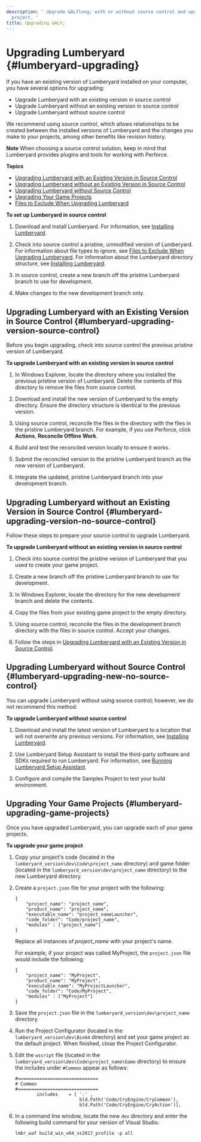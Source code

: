 ```yaml
---
description: ' Upgrade &ALYlong; with or without source control and upgrade your game
  project. '
title: Upgrading &ALY;
---
```

# Upgrading Lumberyard {#lumberyard-upgrading}

If you have an existing version of Lumberyard installed on your computer, you have several options for upgrading:
+ Upgrade Lumberyard with an existing version in source control
+ Upgrade Lumberyard without an existing version in source control
+ Upgrade Lumberyard without source control

We recommend using source control, which allows relationships to be created between the installed versions of Lumberyard and the changes you make to your projects, among other benefits like revision history\.

**Note**
When choosing a source control solution, keep in mind that Lumberyard provides plugins and tools for working with Perforce\.

**Topics**
+ [Upgrading Lumberyard with an Existing Version in Source Control](#lumberyard-upgrading-version-source-control)
+ [Upgrading Lumberyard without an Existing Version in Source Control](#lumberyard-upgrading-version-no-source-control)
+ [Upgrading Lumberyard without Source Control](#lumberyard-upgrading-new-no-source-control)
+ [Upgrading Your Game Projects](#lumberyard-upgrading-game-projects)
+ [Files to Exclude When Upgrading Lumberyard](/docs/userguide/lumberyard-upgrading-excluded-files.md)

**To set up Lumberyard in source control**

1. Download and install Lumberyard\. For information, see [Installing Lumberyard](/docs/userguide/setup/downloading-lumberyard.md)\.

1. Check into source control a pristine, unmodified version of Lumberyard\. For information about file types to ignore, see [Files to Exclude When Upgrading Lumberyard](/docs/userguide/lumberyard-upgrading-excluded-files.md)\. For information about the Lumberyard directory structure, see [Installing Lumberyard](/docs/userguide/setup/downloading-lumberyard.md)\.

1. In source control, create a new branch off the pristine Lumberyard branch to use for development\.

1. Make changes to the new development branch only\.

## Upgrading Lumberyard with an Existing Version in Source Control {#lumberyard-upgrading-version-source-control}

Before you begin upgrading, check into source control the previous pristine version of Lumberyard\.

**To upgrade Lumberyard with an existing version in source control**

1. In Windows Explorer, locate the directory where you installed the previous pristine version of Lumberyard\. Delete the contents of this directory to remove the files from source control\.

1. Download and install the new version of Lumberyard to the empty directory\. Ensure the directory structure is identical to the previous version\.

1. Using source control, reconcile the files in the directory with the files in the pristine Lumberyard branch\. For example, if you use Perforce, click **Actions**, **Reconcile Offline Work**\.

1. Build and test the reconciled version locally to ensure it works\.

1. Submit the reconciled version to the pristine Lumberyard branch as the new version of Lumberyard\.

1. Integrate the updated, pristine Lumberyard branch into your development branch\.

## Upgrading Lumberyard without an Existing Version in Source Control {#lumberyard-upgrading-version-no-source-control}

Follow these steps to prepare your source control to upgrade Lumberyard\.

**To upgrade Lumberyard without an existing version in source control**

1. Check into source control the pristine version of Lumberyard that you used to create your game project\.

1. Create a new branch off the pristine Lumberyard branch to use for development\.

1. In Windows Explorer, locate the directory for the new development branch and delete the contents\.

1. Copy the files from your existing game project to the empty directory\.

1. Using source control, reconcile the files in the development branch directory with the files in source control\. Accept your changes\.

1. Follow the steps in [Upgrading Lumberyard with an Existing Version in Source Control](#lumberyard-upgrading-version-source-control)\.

## Upgrading Lumberyard without Source Control {#lumberyard-upgrading-new-no-source-control}

You can upgrade Lumberyard without using source control; however, we do not recommend this method\.

**To upgrade Lumberyard without source control**

1. Download and install the latest version of Lumberyard to a location that will not overwrite any previous versions\. For information, see [Installing Lumberyard](/docs/userguide/setup/downloading-lumberyard.md)\.

1. Use Lumberyard Setup Assistant to install the third\-party software and SDKs required to run Lumberyard\. For information, see [Running Lumberyard Setup Assistant](/docs/userguide/lumberyard-launcher-using.md)\.

1. Configure and compile the Samples Project to test your build environment\.

## Upgrading Your Game Projects {#lumberyard-upgrading-game-projects}

Once you have upgraded Lumberyard, you can upgrade each of your game projects\.

**To upgrade your game project**

1. Copy your project's code \(located in the `lumberyard_version\dev\Code\project_name` directory\) and game folder \(located in the `lumberyard_version\dev\project_name` directory\) to the new Lumberyard directory\.

1. Create a `project.json` file for your project with the following:

   ```
   {
       "project_name": "project_name",
       "product_name": "project_name",
       "executable_name": "project_nameLauncher",
       "code_folder": "Code/project_name",
       "modules" : ["project_name"]
   }
   ```

   Replace all instances of *project\_name* with your project's name\.

   For example, if your project was called MyProject, the `project.json` file would include the following:

   ```
   {
       "project_name": "MyProject",
       "product_name": "MyProject",
       "executable_name": "MyProjectLauncher",
       "code_folder": "Code/MyProject",
       "modules" : ["MyProject"]
   }
   ```

1. Save the `project.json` file in the `lumberyard_version\dev\project_name` directory\.

1. Run the Project Configurator \(located in the `lumberyard_version\dev\Bin64` directory\) and set your game project as the default project\. When finished, close the Project Configurator\.

1. Edit the `wscript` file \(located in the `lumberyard_version\dev\Code\project_name\Game` directory\) to ensure the includes under `#Common` appear as follows:

   ```
   #==============================
   # Common
   #==============================
           includes    = [ '.' ,
                           bld.Path('Code/CryEngine/CryCommon'),
                           bld.Path('Code/CryEngine/CryAction')],
   ```

1. In a command line window, locate the new `dev` directory and enter the following build command for your version of Visual Studio:

   ```
   lmbr_waf build_win_x64_vs2017_profile -p all
   ```